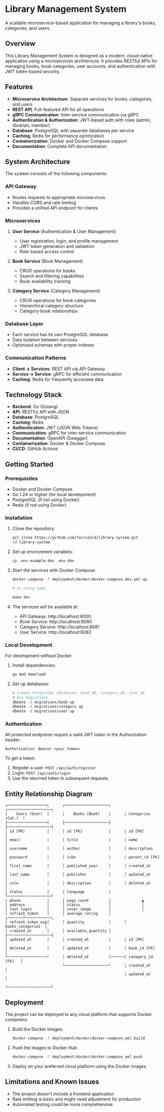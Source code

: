 # Library Management System

A scalable microservice-based application for managing a library's books, categories, and users.

## Overview

This Library Management System is designed as a modern, cloud-native application using a microservices architecture. It provides RESTful APIs for managing books, book categories, user accounts, and authentication with JWT token-based security.

## Features

- **Microservice Architecture**: Separate services for books, categories, and users
- **REST API**: Full-featured API for all operations
- **gRPC Communication**: Inter-service communication via gRPC
- **Authentication & Authorization**: JWT-based auth with roles (admin, librarian, member)
- **Database**: PostgreSQL with separate databases per service
- **Caching**: Redis for performance optimization
- **Containerization**: Docker and Docker Compose support
- **Documentation**: Complete API documentation

## System Architecture

The system consists of the following components:

### API Gateway

- Routes requests to appropriate microservices
- Handles CORS and rate limiting
- Provides a unified API endpoint for clients

### Microservices

1. **User Service** (Authentication & User Management)

   - User registration, login, and profile management
   - JWT token generation and validation
   - Role-based access control

2. **Book Service** (Book Management)

   - CRUD operations for books
   - Search and filtering capabilities
   - Book availability tracking

3. **Category Service** (Category Management)
   - CRUD operations for book categories
   - Hierarchical category structure
   - Category-book relationships

### Database Layer

- Each service has its own PostgreSQL database
- Data isolation between services
- Optimized schemas with proper indexes

### Communication Patterns

- **Client → Services**: REST API via API Gateway
- **Service → Service**: gRPC for efficient communication
- **Caching**: Redis for frequently accessed data

## Technology Stack

- **Backend**: Go (Golang)
- **API**: RESTful API with JSON
- **Database**: PostgreSQL
- **Caching**: Redis
- **Authentication**: JWT (JSON Web Tokens)
- **Communication**: gRPC for inter-service communication
- **Documentation**: OpenAPI (Swagger)
- **Containerization**: Docker & Docker Compose
- **CI/CD**: GitHub Actions

## Getting Started

### Prerequisites

- Docker and Docker Compose
- Go 1.24 or higher (for local development)
- PostgreSQL (if not using Docker)
- Redis (if not using Docker)

### Installation

1. Clone the repository:

   ```bash
   git clone https://github.com/fairuzald/library-system.git
   cd library-system
   ```

2. Set up environment variables:

   ```bash
   cp .env.example.dev .env.dev
   ```

3. Start the services with Docker Compose:

   ```bash
   docker-compose -f deployment/docker/docker-compose.dev.yml up

   # or using make

   make dev
   ```

4. The services will be available at:
   - API Gateway: http://localhost:8000
   - Book Service: http://localhost:8080
   - Category Service: http://localhost:8081
   - User Service: http://localhost:8082

### Local Development

For development without Docker:

1. Install dependencies:

   ```bash
   go mod download
   ```

2. Set up databases:

   ```bash
   # Create PostgreSQL databases: book_db, category_db, user_db
   # Run migrations
   dbmate -d migrations/book up
   dbmate -d migrations/category up
   dbmate -d migrations/user up
   ```

### Authentication

All protected endpoints require a valid JWT token in the Authorization header:

```
Authorization: Bearer <your_token>
```

To get a token:

1. Register a user: `POST /api/auth/register`
2. Login: `POST /api/auth/login`
3. Use the returned token in subsequent requests

## Entity Relationship Diagram

```
┌──────────────────┐      ┌────────────────────┐      ┌────────────────────┐
│    Users (User)  │      │    Books (Book)    │      │ Categories (Cat.)  │
├──────────────────┤      ├────────────────────┤      ├────────────────────┤
│ id [PK]          │      │ id [PK]            │      │ id [PK]            │
│ email            │      │ title              │      │ name               │
│ username         │      │ author             │      │ description        │
│ password         │      │ isbn               │      │ parent_id [FK]     │
│ first_name       │      │ published_year     │      │ created_at         │
│ last_name        │      │ publisher          │      │ updated_at         │
│ role             │      │ description        │      │ deleted_at         │
│ status           │      │ language           │      └────────────────────┘
│ phone            │      │ page_count         │              ▲
│ address          │      │ status             │              │
│ last_login       │      │ cover_image        │              │
│ refresh_token    │      │ average_rating     │      ┌───────┴────────────┐
│ refresh_token_exp│      │ quantity           │      │  books_categories  │
│ created_at       │      │ available_quantity │      ├────────────────────┤
│ updated_at       │      │ created_at         │      │ id [PK]            │
│ deleted_at       │      │ updated_at         │      │ book_id [FK]       │
└──────────────────┘      │ deleted_at         │──────┤ category_id [FK]   │
                          └────────────────────┘      │ created_at         │
                                                      │ updated_at         │
                                                      └────────────────────┘
```

## Deployment

The project can be deployed to any cloud platform that supports Docker containers:

1. Build the Docker images:

   ```bash
   docker-compose -f deployment/docker/docker-compose.yml build
   ```

2. Push the images to Docker Hub:

   ```bash
   docker-compose -f deployment/docker/docker-compose.yml push
   ```

3. Deploy on your preferred cloud platform using the Docker images.

## Limitations and Known Issues

- The project doesn't include a frontend application
- Rate limiting is basic and might need adjustment for production
- Automated testing could be more comprehensive

